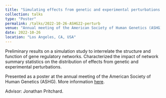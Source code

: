 ```yaml
---
title: "Simulating effects from genetic and experimental perturbations to gene regulatory networks"
collection: talks
type: "Poster"
permalink: /talks/2022-10-26-ASHG22-perturb
venue: "Annual meeting of the American Society of Human Genetics (ASHG)"
date: 2022-10-26
location: "Los Angeles, CA, USA"
---
```


Preliminary results on a simulation study to interrelate the structure and function of gene regulatory networks. Characterized the impact of network summary statistics on the distribution of effects from genetic and experimental perturbations. 

Presented as a poster at the annual meeting of the American Society of Human Genetics (ASHG). More information [here](https://www.ashg.org/wp-content/uploads/2022/09/ASHG2022-PosterAbstracts.pdf#%5B%7B%22num%22%3A4052%2C%22gen%22%3A0%7D%2C%7B%22name%22%3A%22XYZ%22%7D%2C70%2C707%2C0%5D).

Advisor: Jonathan Pritchard. 

